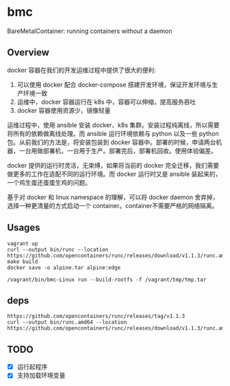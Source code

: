 # bmc

BareMetalContainer: running containers without a daemon

## Overview

docker 容器在我们的开发运维过程中提供了很大的便利:
1. 可以使用 docker 配合 docker-compose 搭建开发环境，保证开发环境与生产环境一致
2. 运维中，docker 容器运行在 k8s 中，容器可以伸缩，提高服务吞吐
3. docker 容器使用资源少，镜像轻量

运维过程中，使用 ansible 安装 docker、k8s 集群。安装过程纯离线，所以需要将所有的依赖做离线处理。而 ansible 运行环境依赖与 python 以及一些 python 包。从前我们的方法是，将安装包装到 docker 容器中。部署的时候，申请两台机器，一台用做部署机，一台用于生产。部署完后，部署机回收。使用体验偏差。

docker 提供的运行时灵活，无束缚，如果将当前的 docker 完全迁移，我们需要做更多的工作在适配不同的运行环境。而 docker 运行时又是 ansible 装起来的，一个鸡生蛋还蛋蛋生鸡的问题。

基于对 docker 和 linux namespace 的理解，可以将 docker daemon 舍弃掉，选择一种更清量的方式启动一个 container。container不需要严格的网络隔离。

## Usages

```
vagrant up
curl --output bin/runc --location https://github.com/opencontainers/runc/releases/download/v1.1.3/runc.amd64
make build
docker save -o alpine.tar alpine:edge

/vagrant/bin/bmc-Linux run --build-rootfs -f /vagrant/tmp/tmp.tar
```

## deps

```
https://github.com/opencontainers/runc/releases/tag/v1.1.3
curl --output bin/runc.amd64 --location https://github.com/opencontainers/runc/releases/download/v1.1.3/runc.amd64
```

## TODO

- [x] 运行起程序
- [x] 支持加载环境变量
